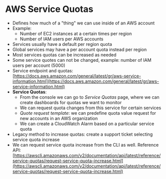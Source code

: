 # AWS Service Quotas

- Defines how much of a "thing" we can use inside of an AWS account
- Example:
    - Number of EC2 instances at a certain times per region
    - Number of IAM users per AWS accounts
- Services usually have a default per region quota
- Global services may have a per account quota instead per region
- Most services quotas can be increased as needed
- Some service quotes can not be changed, example: number of IAM users per account (5000)
- Service endpoint and quotas: [https://docs.aws.amazon.com/general/latest/gr/aws-service-information.html](https://docs.aws.amazon.com/general/latest/gr/aws-service-information.html)
- **Service Quotas**: 
    - From the console we can go to *Service Quotas* page, where we can create dashboards for quotas we want to monitor
    - We can request quota changes from this service for certain services
    - *Quote request template*: we can predefine quota value request for new accounts in an AWS organization
    - We can create a CloudWatch Alarm based on a particular service quota
- Legacy method to increase quotas: create a support ticket selecting service quota increase
- We can request service quota increase from the CLI as well. Reference API: [https://awscli.amazonaws.com/v2/documentation/api/latest/reference/service-quotas/request-service-quota-increase.html](https://awscli.amazonaws.com/v2/documentation/api/latest/reference/service-quotas/request-service-quota-increase.html)